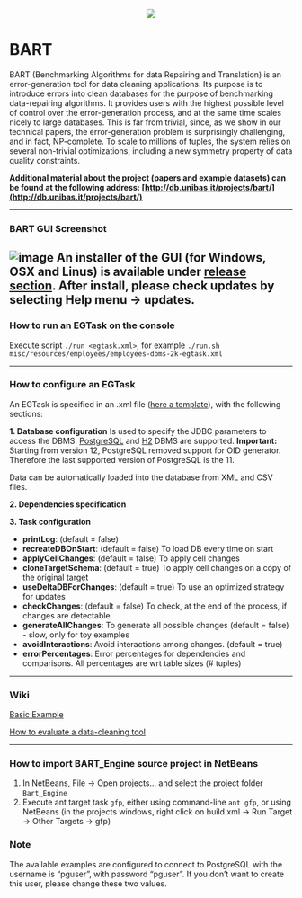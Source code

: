 <p align="center">
  <img src="http://db.unibas.it/projects/bart/images/Logo-BART.png"/>
</p>

BART
====

BART (Benchmarking Algorithms for data Repairing and Translation) is an error-generation tool for data cleaning applications. Its purpose is to introduce errors into clean databases for the purpose of benchmarking data-repairing algorithms. It provides users with the highest possible level of control over the error-generation process, and at the same time scales nicely to large databases. This is far from trivial, since, as we show in our technical papers, the error-generation problem is surprisingly challenging, and in fact, NP-complete. To scale to millions of tuples, the system relies on several non-trivial optimizations, including a new symmetry property of data quality constraints.

**Additional material about the project (papers and example datasets) can be found at the following address: [http://db.unibas.it/projects/bart/](http://db.unibas.it/projects/bart/)**

---

### BART GUI Screenshot
![image](http://db.unibas.it/projects/bart/images/bart-screenshot.png)
An installer of the GUI (for Windows, OSX and Linus) is available under [release section](https://github.com/dbunibas/BART/releases/). After install, please check updates by selecting Help menu -> updates.
---

### How to run an EGTask on the console
Execute script `./run <egtask.xml>`, for example `./run.sh misc/resources/employees/employees-dbms-2k-egtask.xml`

---

### How to configure an EGTask
An EGTask is specified in an .xml file ([here a template](https://github.com/dbunibas/BART/blob/master/examples/template-task/template-egtask.xml)), with the following sections:

**1. Database configuration**
Is used to specify the JDBC parameters to access the DBMS.
[PostgreSQL](http://www.postgresql.org/) and [H2](http://www.h2database.com) DBMS are supported. **Important:** Starting from version 12, PostgreSQL removed support for OID generator. Therefore the last supported version of PostgreSQL is the 11.

Data can be automatically loaded into the database from XML and CSV files.

**2. Dependencies specification**

**3. Task configuration**
* **printLog**: (default = false)
* **recreateDBOnStart**: (default = false) To load DB every time on start
* **applyCellChanges**: (default = false) To apply cell changes
* **cloneTargetSchema**: (default = true) To apply cell changes on a copy of the original target
* **useDeltaDBForChanges**: (default = true) To use an optimized strategy for updates
* **checkChanges**: (default = false) To check, at the end of the process, if changes are detectable
* **generateAllChanges**: To generate all possible changes (default = false) - slow, only for toy examples
* **avoidInteractions**: Avoid interactions among changes. (default = true)
* **errorPercentages**: Error percentages for dependencies and comparisons. All percentages are wrt table sizes (# tuples)

---
### Wiki ####
[Basic Example](https://github.com/dbunibas/BART/wiki/Basic-Example)

[How to evaluate a data-cleaning tool](https://github.com/dbunibas/BART/wiki/How-to-evaluate-a-data-cleaning-tool)


---
### How to import BART_Engine source project in NetBeans ####
1. In NetBeans, File -> Open projects... and select the project folder `Bart_Engine`
2. Execute ant target task `gfp`, either using command-line `ant gfp`, or using NetBeans (in the projects windows, right click on build.xml -> Run Target -> Other Targets -> gfp)

### Note
The available examples are configured to connect to PostgreSQL with the username is “pguser”, with password “pguser”. 
If you don’t want to create this user, please change these two values.
